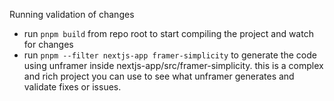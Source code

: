 

Running validation of changes

- run `pnpm build` from repo root to start compiling the project and watch for changes
- run `pnpm --filter nextjs-app framer-simplicity` to generate the code using unframer inside nextjs-app/src/framer-simplicity. this is a complex and rich project you can use to see what unframer generates and validate fixes or issues.
